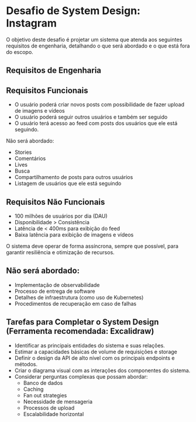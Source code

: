 # Desafio de System Design: Instagram

O objetivo deste desafio é projetar um sistema que atenda aos seguintes requisitos de engenharia, detalhando o que será abordado e o que está fora do escopo.

## Requisitos de Engenharia

## Requisitos Funcionais

- O usuário poderá criar novos posts com possibilidade de fazer upload de imagens e vídeos
- O usuário poderá seguir outros usuários e também ser seguido
- O usuário terá acesso ao feed com posts dos usuários que ele está seguindo.

Não será abordado:

- Stories
- Comentários
- Lives
- Busca
- Compartilhamento de posts para outros usuários
- Listagem de usuários que ele está seguindo

## Requisitos Não Funcionais

- 100 milhões de usuários por dia (DAU)
- Disponibilidade > Consistência
- Latência de < 400ms para exibição do feed
- Baixa latência para exibição de imagens e vídeos

O sistema deve operar de forma assíncrona, sempre que possível, para garantir resiliência e otimização de recursos.

## Não será abordado:

- Implementação de observabilidade
- Processo de entrega de software
- Detalhes de infraestrutura (como uso de Kubernetes)
- Procedimentos de recuperação em caso de falhas

## Tarefas para Completar o System Design (Ferramenta recomendada: Excalidraw)

- Identificar as principais entidades do sistema e suas relações.
- Estimar a capacidades básicas de volume de requisições e storage
- Definir o design da API de alto nível com os principais endpoints e métodos.
- Criar o diagrama visual com as interações dos componentes do sistema.
- Considerar perguntas complexas que possam abordar:
  - Banco de dados
  - Caching
  - Fan out strategies
  - Necessidade de mensageria
  - Processos de upload
  - Escalabilidade horizontal
